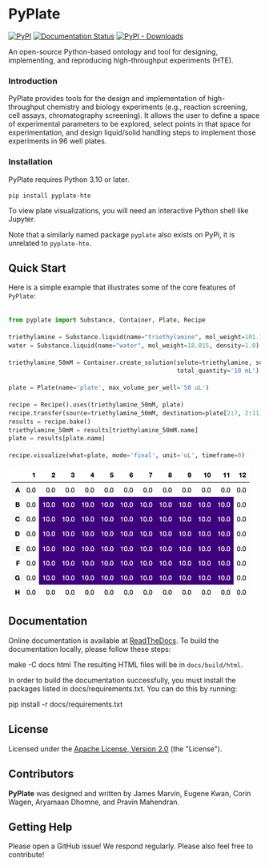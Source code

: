 # PyPlate

[![PyPI](https://img.shields.io/pypi/v/pyplate-hte)](https://pypi.org/project/pyplate-hte)
[![Documentation Status](https://readthedocs.org/projects/pyplate-hte/badge/?version=latest)](https://pyplate-hte.readthedocs.io/en/latest/?badge=latest)
[![PyPI - Downloads](https://img.shields.io/pypi/dm/pyplate-hte)](https://pypi.org/project/pyplate-hte)

An open-source Python-based ontology and tool for designing, implementing, and reproducing high-throughput experiments (HTE).

### Introduction

PyPlate provides tools for the design and implementation of high-throughput chemistry and biology experiments (e.g., reaction screening, cell assays, chromatography screening).  It allows the user to define a space of experimental parameters to be explored, select points in that space for experimentation, and design liquid/solid handling steps to implement those experiments in 96 well plates.

### Installation

PyPlate requires Python 3.10 or later.

`pip install pyplate-hte`

To view plate visualizations, you will need an interactive Python shell like Jupyter.

Note that a similarly named package `pyplate` also exists on PyPi, it is unrelated to `pyplate-hte`.

## Quick Start

Here is a simple example that illustrates some of the core features of `PyPlate`:


```python

from pyplate import Substance, Container, Plate, Recipe

triethylamine = Substance.liquid(name="triethylamine", mol_weight=101.19, density=0.726)
water = Substance.liquid(name="water", mol_weight=18.015, density=1.0)

triethylamine_50mM = Container.create_solution(solute=triethylamine, solvent=water, concentration='50 mM',
                                               total_quantity='10 mL')

plate = Plate(name='plate', max_volume_per_well='50 uL')

recipe = Recipe().uses(triethylamine_50mM, plate)
recipe.transfer(source=triethylamine_50mM, destination=plate[2:7, 2:11], quantity='10 uL')
results = recipe.bake()
triethylamine_50mM = results[triethylamine_50mM.name]
plate = results[plate.name]

recipe.visualize(what=plate, mode='final', unit='uL', timeframe=0)

```

![img.png](images/simple_visualization.png)

## Documentation

Online documentation is available at [ReadTheDocs](https://pyplate-hte.readthedocs.io/en/latest/).  To build the documentation locally, please follow these steps:

make -C docs html
The resulting HTML files will be in `docs/build/html`.

In order to build the documentation successfully, you must install the packages listed in docs/requirements.txt.  You can do this by running:

pip install -r docs/requirements.txt

## License

Licensed under the [Apache License, Version 2.0](https://www.apache.org/licenses/LICENSE-2.0) (the "License").

## Contributors

**PyPlate** was designed and written by James Marvin, Eugene Kwan, Corin Wagen, Aryamaan Dhomne, and Pravin Mahendran.

## Getting Help

Please open a GitHub issue!  We respond regularly.  Please also feel free to contribute!